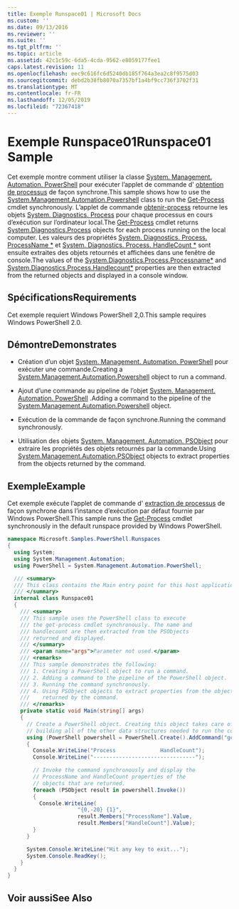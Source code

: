 ```yaml
---
title: Exemple Runspace01 | Microsoft Docs
ms.custom: ''
ms.date: 09/13/2016
ms.reviewer: ''
ms.suite: ''
ms.tgt_pltfrm: ''
ms.topic: article
ms.assetid: 42c1c59c-6da5-4cda-9562-e8059177fee1
caps.latest.revision: 11
ms.openlocfilehash: eec9c616fc6d5240db185f764a3ea2c8f9575d03
ms.sourcegitcommit: debd2b38fb8070a7357bf1a4bf9cc736f3702f31
ms.translationtype: MT
ms.contentlocale: fr-FR
ms.lasthandoff: 12/05/2019
ms.locfileid: "72367418"
---
```

# <a name="runspace01-sample"></a><span data-ttu-id="e7155-102">Exemple Runspace01</span><span class="sxs-lookup"><span data-stu-id="e7155-102">Runspace01 Sample</span></span>

<span data-ttu-id="e7155-103">Cet exemple montre comment utiliser la classe [System. Management. Automation. PowerShell](/dotnet/api/system.management.automation.powershell) pour exécuter l’applet de commande d' [obtention de processus](/powershell/module/Microsoft.PowerShell.Management/Get-Process) de façon synchrone.</span><span class="sxs-lookup"><span data-stu-id="e7155-103">This sample shows how to use the [System.Management.Automation.Powershell](/dotnet/api/system.management.automation.powershell) class to run the [Get-Process](/powershell/module/Microsoft.PowerShell.Management/Get-Process) cmdlet synchronously.</span></span> <span data-ttu-id="e7155-104">L’applet de commande [obtenir-process](/powershell/module/Microsoft.PowerShell.Management/Get-Process) retourne les objets [System. Diagnostics. Process](/dotnet/api/System.Diagnostics.Process) pour chaque processus en cours d’exécution sur l’ordinateur local.</span><span class="sxs-lookup"><span data-stu-id="e7155-104">The [Get-Process](/powershell/module/Microsoft.PowerShell.Management/Get-Process) cmdlet returns [System.Diagnostics.Process](/dotnet/api/System.Diagnostics.Process) objects for each process running on the local computer.</span></span> <span data-ttu-id="e7155-105">Les valeurs des propriétés [System. Diagnostics. Process. ProcessName \*](/dotnet/api/System.Diagnostics.Process.ProcessName) et [System. Diagnostics. Process. HandleCount \*](/dotnet/api/System.Diagnostics.Process.Handlecount) sont ensuite extraites des objets retournés et affichées dans une fenêtre de console.</span><span class="sxs-lookup"><span data-stu-id="e7155-105">The values of the [System.Diagnostics.Process.Processname\*](/dotnet/api/System.Diagnostics.Process.ProcessName) and [System.Diagnostics.Process.Handlecount\*](/dotnet/api/System.Diagnostics.Process.Handlecount) properties are then extracted from the returned objects and displayed in a console window.</span></span>

## <a name="requirements"></a><span data-ttu-id="e7155-106">Spécifications</span><span class="sxs-lookup"><span data-stu-id="e7155-106">Requirements</span></span>

 <span data-ttu-id="e7155-107">Cet exemple requiert Windows PowerShell 2,0.</span><span class="sxs-lookup"><span data-stu-id="e7155-107">This sample requires Windows PowerShell 2.0.</span></span>

## <a name="demonstrates"></a><span data-ttu-id="e7155-108">Démontre</span><span class="sxs-lookup"><span data-stu-id="e7155-108">Demonstrates</span></span>

- <span data-ttu-id="e7155-109">Création d’un objet [System. Management. Automation. PowerShell](/dotnet/api/system.management.automation.powershell) pour exécuter une commande.</span><span class="sxs-lookup"><span data-stu-id="e7155-109">Creating a [System.Management.Automation.Powershell](/dotnet/api/system.management.automation.powershell) object to run a command.</span></span>

- <span data-ttu-id="e7155-110">Ajout d’une commande au pipeline de l’objet [System. Management. Automation. PowerShell](/dotnet/api/system.management.automation.powershell) .</span><span class="sxs-lookup"><span data-stu-id="e7155-110">Adding a command to the pipeline of the [System.Management.Automation.Powershell](/dotnet/api/system.management.automation.powershell) object.</span></span>

- <span data-ttu-id="e7155-111">Exécution de la commande de façon synchrone.</span><span class="sxs-lookup"><span data-stu-id="e7155-111">Running the command synchronously.</span></span>

- <span data-ttu-id="e7155-112">Utilisation des objets [System. Management. Automation. PSObject](/dotnet/api/System.Management.Automation.PSObject) pour extraire les propriétés des objets retournés par la commande.</span><span class="sxs-lookup"><span data-stu-id="e7155-112">Using [System.Management.Automation.PSObject](/dotnet/api/System.Management.Automation.PSObject) objects to extract properties from the objects returned by the command.</span></span>

## <a name="example"></a><span data-ttu-id="e7155-113">Exemple</span><span class="sxs-lookup"><span data-stu-id="e7155-113">Example</span></span>

 <span data-ttu-id="e7155-114">Cet exemple exécute l’applet de commande d' [extraction de processus](/powershell/module/Microsoft.PowerShell.Management/Get-Process) de façon synchrone dans l’instance d’exécution par défaut fournie par Windows PowerShell.</span><span class="sxs-lookup"><span data-stu-id="e7155-114">This sample runs the [Get-Process](/powershell/module/Microsoft.PowerShell.Management/Get-Process) cmdlet synchronously in the default runspace provided by Windows PowerShell.</span></span>

```csharp
namespace Microsoft.Samples.PowerShell.Runspaces
{
  using System;
  using System.Management.Automation;
  using PowerShell = System.Management.Automation.PowerShell;

  /// <summary>
  /// This class contains the Main entry point for this host application.
  /// </summary>
  internal class Runspace01
  {
    /// <summary>
    /// This sample uses the PowerShell class to execute
    /// the get-process cmdlet synchronously. The name and
    /// handlecount are then extracted from the PSObjects
    /// returned and displayed.
    /// </summary>
    /// <param name="args">Parameter not used.</param>
    /// <remarks>
    /// This sample demonstrates the following:
    /// 1. Creating a PowerShell object to run a command.
    /// 2. Adding a command to the pipeline of the PowerShell object.
    /// 3. Running the command synchronously.
    /// 4. Using PSObject objects to extract properties from the objects
    ///    returned by the command.
    /// </remarks>
    private static void Main(string[] args)
    {
      // Create a PowerShell object. Creating this object takes care of
      // building all of the other data structures needed to run the command.
      using (PowerShell powershell = PowerShell.Create().AddCommand("get-process"))
      {
        Console.WriteLine("Process              HandleCount");
        Console.WriteLine("--------------------------------");

        // Invoke the command synchronously and display the
        // ProcessName and HandleCount properties of the
        // objects that are returned.
        foreach (PSObject result in powershell.Invoke())
        {
          Console.WriteLine(
                      "{0,-20} {1}",
                      result.Members["ProcessName"].Value,
                      result.Members["HandleCount"].Value);
        }
      }

      System.Console.WriteLine("Hit any key to exit...");
      System.Console.ReadKey();
    }
  }
}
```

## <a name="see-also"></a><span data-ttu-id="e7155-115">Voir aussi</span><span class="sxs-lookup"><span data-stu-id="e7155-115">See Also</span></span>
